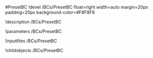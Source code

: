 <!-- MOOSE Object Documentation Stub: Remove this when content is added. -->
#PresetBC
!devel /BCs/PresetBC float=right width=auto margin=20px padding=20px background-color=#F8F8F8

!description /BCs/PresetBC

!parameters /BCs/PresetBC

!inputfiles /BCs/PresetBC

!childobjects /BCs/PresetBC
